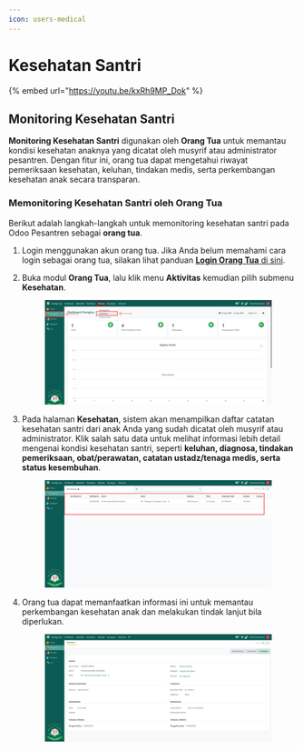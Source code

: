 ```yaml
---
icon: users-medical
---
```


# Kesehatan Santri

{% embed url="https://youtu.be/kxRh9MP_Dok" %}

## Monitoring Kesehatan Santri

**Monitoring Kesehatan Santri** digunakan oleh **Orang Tua** untuk memantau kondisi kesehatan anaknya yang dicatat oleh musyrif atau administrator pesantren. Dengan fitur ini, orang tua dapat mengetahui riwayat pemeriksaan kesehatan, keluhan, tindakan medis, serta perkembangan kesehatan anak secara transparan.

### Memonitoring Kesehatan Santri oleh Orang Tua

Berikut adalah langkah-langkah untuk memonitoring kesehatan santri pada Odoo Pesantren sebagai **orang tua**.

1. Login menggunakan akun orang tua. Jika Anda belum memahami cara login sebagai orang tua, silakan lihat panduan [**Login Orang Tua** di sini](../../../setup-and-konfigurasi/panduan-login/login-orang-tua.md).
2.  Buka modul **Orang Tua**, lalu klik menu **Aktivitas** kemudian pilih submenu **Kesehatan**.

    <figure><img src="../../../.gitbook/assets/images-588 (1).png" alt=""><figcaption></figcaption></figure>
3.  Pada halaman **Kesehatan**, sistem akan menampilkan daftar catatan kesehatan santri dari anak Anda yang sudah dicatat oleh musyrif atau administrator. Klik salah satu data untuk melihat informasi lebih detail mengenai kondisi kesehatan santri, seperti **keluhan, diagnosa, tindakan pemeriksaan, obat/perawatan, catatan ustadz/tenaga medis, serta status kesembuhan**.

    <figure><img src="../../../.gitbook/assets/images-589.png" alt=""><figcaption></figcaption></figure>


4.  Orang tua dapat memanfaatkan informasi ini untuk memantau perkembangan kesehatan anak dan melakukan tindak lanjut bila diperlukan.

    <figure><img src="../../../.gitbook/assets/images-590.png" alt=""><figcaption></figcaption></figure>

